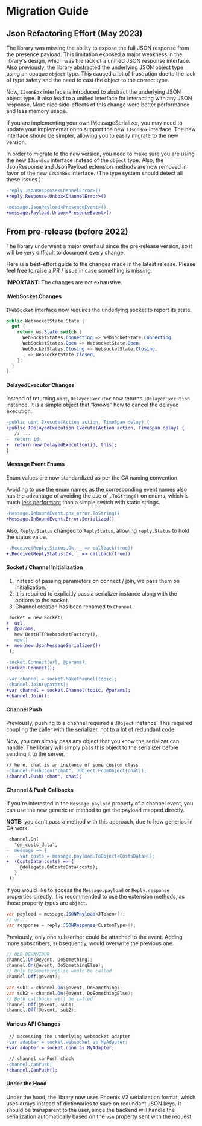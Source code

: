 
# Migration Guide

## Json Refactoring Effort (May 2023)

The library was missing the ability to expose the full JSON response from the presence payload. This limitation exposed a major weakness in the library's design, which was the lack of a unified JSON response interface.
Also previously, the library abstracted the underlying JSON object type using an opaque `object` type. This caused a lot of frustration due to the lack of type safety and the need to cast the object to the correct type.

Now, `IJsonBox` interface is introduced to abstract the underlying JSON object type. It also lead to a unified interface for interacting with any JSON response.
More nice side-effects of this change were better performance and less memory usage.

If you are implementing your own IMessageSerializer, you may need to update your implementation to support the new `IJsonBox` interface.
The new interface should be simpler, allowing you to easily migrate to the new version.

In order to migrate to the new version, you need to make sure you are using the new `IJsonBox` interface instead of the `object` type. 
Also, the JsonResponse and JsonPayload extension methods are now removed in favor of the new `IJsonBox` interface.
(The type system should detect all these issues.)

```diff
-reply.JsonResponse<ChannelError>()
+reply.Response.Unbox<ChannelError>()

-message.JsonPayload<PresenceEvent>()
+message.Payload.Unbox<PresenceEvent>()
```

## From pre-release (before 2022)

The library underwent a major overhaul since the pre-release version, so it will be very difficult to document every change.

Here is a best-effort guide to the changes made in the latest release. Please feel free to raise a PR / issue in case something is missing.

**IMPORTANT:** The changes are not exhaustive.

#### IWebSocket Changes

`IWebSocket` interface now requires the underlying socket to report its state.

```cs
public WebsocketState State {
  get {
    return ws.State switch {
      WebSocketStates.Connecting => WebsocketState.Connecting,
      WebSocketStates.Open => WebsocketState.Open,
      WebSocketStates.Closing => WebsocketState.Closing,
      _ => WebsocketState.Closed,
    };
  }
}
```

#### DelayedExecutor Changes

Instead of returning `uint`, `DelayedExecutor` now returns `IDelayedExecution` instance. It is a simple object that "knows" how to cancel the delayed execution.

```diff
-public uint Execute(Action action, TimeSpan delay) {
+public IDelayedExecution Execute(Action action, TimeSpan delay) {
   // ...
-  return id;
+  return new DelayedExecution(id, this);
}
```

#### Message Event Enums

Enum values are now standardized as per the C# naming convention.

Avoiding to use the enum names as the corresponding event names also has the advantage of avoiding the use of `.ToString()` on enums, which is much [less performant][enum-tostring-performance] than a simple switch with static strings.

```diff
-Message.InBoundEvent.phx_error.ToString()
+Message.InBoundEvent.Error.Serialized()
```

Also, `Reply.Status` changed to `ReplyStatus`, allowing `reply.Status` to hold the status value.

```diff
-.Receive(Reply.Status.Ok, _ => callback(true))
+.Receive(ReplyStatus.Ok, _ => callback(true))
```

#### Socket / Channel Initialization

1. Instead of passing parameters on connect / join, we pass them on initialization.
2. It is required to explicitly pass a serializer instance along with the options to the socket.
3. Channel creation has been renamed to `Channel`.

```diff
 socket = new Socket(
+  url,
+  @params,
   new BestHTTPWebsocketFactory(),
-  new()
+  new(new JsonMessageSerializer())
 );

-socket.Connect(url, @params);
+socket.Connect();
 
-var channel = socket.MakeChannel(topic);
-channel.Join(@params);
+var channel = socket.Channel(topic, @params);
+channel.Join();
```

#### Channel Push

Previously, pushing to a channel required a `JObject` instance. This required coupling the caller with the serializer, not to a lot of redundant code.

Now, you can simply pass any object that you know the serializer can handle. The library will simply pass this object to the serializer before sending it to the server.

```diff
// here, chat is an instance of some custom class
-channel.PushJson("chat", JObject.FromObject(chat));
+channel.Push("chat", chat);
```

#### Channel & Push Callbacks

If you're interested in the `Message.payload` property of a channel event, you can use the new generic `On` method to get the payload mapped directly.

**NOTE:** you can't pass a method with this approach, due to how generics in C# work.

```diff
 channel.On(
   "on_costs_data",
-  message => {
-    var costs = message.payload.ToObject<CostsData>();
+  (CostsData costs) => {
     @delegate.OnCostsData(costs);
   }
 );
```

If you would like to access the `Message.payload` or `Reply.response` properties directly, it is recommended to use the extension methods, as those property types are `object`.

```cs
var payload = message.JSONPayload<JToken>();
// or...
var response = reply.JSONResponse<CustomType>();
```

Previously, only one subscriber could be attached to the event. Adding more subscribers, subsequently, would overwrite the previous one.

```cs
// OLD BEHAVIOUR
channel.On(@event, DoSomething);
channel.On(@event, DoSomethingElse);
// Only DoSomethingElse would be called
channel.Off(@event);
```

```cs
var sub1 = channel.On(@event, DoSomething);
var sub2 = channel.On(@event, DoSomethingElse);
// Both callbacks will be called
channel.Off(@event, sub1);
channel.Off(@event, sub2);
```

#### Various API Changes

```diff
 // accessing the underlying websocket adapter
-var adapter = socket.websocket as MyAdapter;
+var adapter = socket.conn as MyAdapter;
```

```diff
 // channel canPush check
-channel.canPush;
+channel.CanPush();
```

#### Under the Hood

Under the hood, the library now uses Phoenix V2 serialization format, which uses arrays instead of dictionaries to save on redundant JSON keys. It should be transparent to the user, since the backend will handle the serialization automatically based on the `vsn` property sent with the request.

[enum-tostring-performance]: https://youtu.be/BoE5Y6Xkm6w
